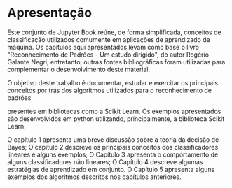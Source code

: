 <style>
    legend {
        font-size: 16px;
    }
    main {
        text-align: justify;
    }
</style>

# Apresentação

Este conjunto de Jupyter Book reúne, de forma simplificada, conceitos de classificação utilizados comumente em aplicações de aprendizado de máquina. Os capítulos aqui apresentados levam como base o livro "Reconhecimento de Padrões - Um estudo dirigido", do autor Rogério Galante Negri, entretanto, outras fontes bibliográficas foram utilizadas para complementar o desenvolvimento deste material.

<!-- Os capítulos contém, de forma resumida, trechos do livro "Reconhecimento de Padrões - Um estudo dirigido", do autor Rogério Galante Negri. -->

O objetivo deste trabalho é documentar, estudar e exercitar os principais conceitos por trás dos algoritmos utilizados para o reconhecimento de padrões 

presentes em bibliotecas como a Scikit Learn. Os exemplos apresentados são desenvolvidos em python utilizando, principalmente, a biblioteca Scikit Learn.

O capítulo 1 apresenta uma breve discussão sobre a teoria da decisão de Bayes; O capítulo 2 descreve os principais conceitos dos classificadores lineares e alguns exemplos; O Capítulo 3 apresenta o comportamento de alguns classificadores não lineares; O Capítulo 4 descreve algumas estratégias de aprendizado em conjunto. O Capítulo 5 apresenta alguns exemplos dos algoritmos descritos nos capítulos anteriores.


```{tableofcontents}
```
